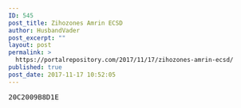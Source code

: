 ```yaml
---
ID: 545
post_title: Zihozones Amrin ECSD
author: HusbandVader
post_excerpt: ""
layout: post
permalink: >
  https://portalrepository.com/2017/11/17/zihozones-amrin-ecsd/
published: true
post_date: 2017-11-17 10:52:05
---
```

<pre>20C2009B8D1E</pre>